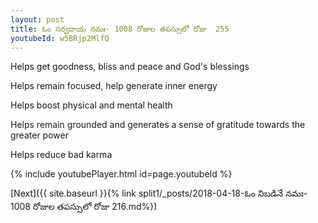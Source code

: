 ```yaml
---
layout: post
title: ఓం సర్వదాయ నమః- 1008 రోజుల తపస్సులో రోజు  255
youtubeId: w5BRjp2MlfQ
---
```

 
 
Helps get goodness, bliss and peace and God's blessings
 
Helps remain focused, help generate inner energy 
 
Helps boost physical and mental health 
 
Helps remain grounded and generates a sense of gratitude towards the greater power 
 
Helps reduce bad karma
 
 
 
 


{% include youtubePlayer.html id=page.youtubeId %}
 
[Next]({{ site.baseurl }}{% link  split1/_posts/2018-04-18-ఓం నిబడినే నమః- 1008 రోజుల తపస్సులో రోజు 216.md%})
 
